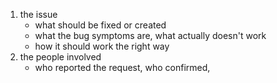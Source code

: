 1. the issue
	- what should be fixed or created
	- what the bug symptoms are, what actually doesn't work
	- how it should work the right way
2. the people involved
	- who reported the request, who confirmed, 